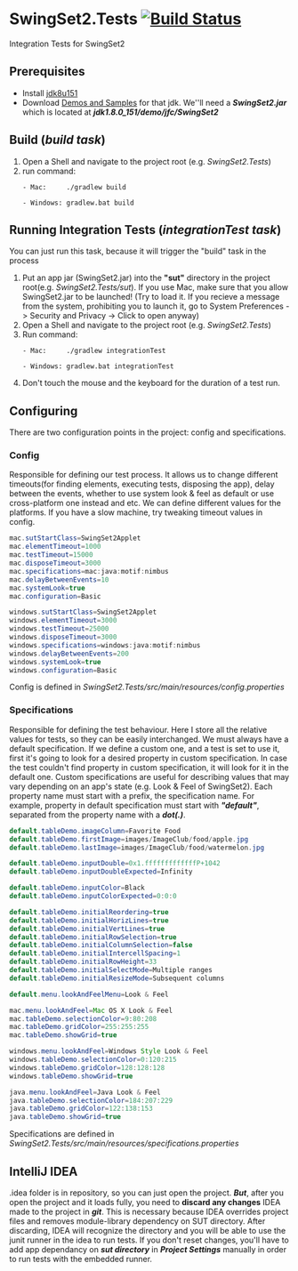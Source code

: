 # SwingSet2.Tests [![Build Status](https://travis-ci.org/UnknitSplash/SwingSet2.Tests.svg?branch=master)](https://travis-ci.org/UnknitSplash/SwingSet2.Tests)
Integration Tests for SwingSet2 

## Prerequisites 
* Install [jdk8u151](http://www.oracle.com/technetwork/java/javase/downloads/jdk8-downloads-2133151.html)
* Download [Demos and Samples](http://www.oracle.com/technetwork/java/javase/downloads/jdk8-downloads-2133151.html) for that jdk. We''ll need a **_SwingSet2.jar_** which is located at **_jdk1.8.0_151/demo/jfc/SwingSet2_**

## Build (_build task_)
1. Open a Shell and navigate to the project root (e.g. _SwingSet2.Tests_)
2. run command:    
   ```Shell
   - Mac:     ./gradlew build
   ```
   ```Shell
   - Windows: gradlew.bat build
   ```
## Running Integration Tests (_integrationTest task_)
You can just run this task, because it will trigger the "build" task in the process
1. Put an app jar (SwingSet2.jar) into the **"sut"** directory in the project root(e.g. _SwingSet2.Tests/sut_). If you use Mac, make sure that you allow SwingSet2.jar to be launched! (Try to load it. If you recieve a message from the system, prohibiting you to launch it, go to System Preferences -> Security and Privacy -> Click to open anyway)
2. Open a Shell and navigate to the project root (e.g. _SwingSet2.Tests_)
3. Run command:    
   ```Shell
   - Mac:     ./gradlew integrationTest
   ```
   ```Shell
   - Windows: gradlew.bat integrationTest
   ```
 4. Don't touch the mouse and the keyboard for the duration of a test run.

## Configuring
There are two configuration points in the project: config and specifications.
### Config
Responsible for defining our test process. It allows us to change different timeouts(for finding elements, executing tests, disposing the app), delay between the events, whether to use system look & feel as default or use cross-platform one instead and etc. We can define different values for the platforms. If you have a slow machine, try tweaking timeout values in config.
```Java
mac.sutStartClass=SwingSet2Applet
mac.elementTimeout=1000
mac.testTimeout=15000
mac.disposeTimeout=3000
mac.specifications=mac:java:motif:nimbus
mac.delayBetweenEvents=10
mac.systemLook=true
mac.configuration=Basic

windows.sutStartClass=SwingSet2Applet
windows.elementTimeout=3000
windows.testTimeout=25000
windows.disposeTimeout=3000
windows.specifications=windows:java:motif:nimbus
windows.delayBetweenEvents=200
windows.systemLook=true
windows.configuration=Basic
```
Config is defined in _SwingSet2.Tests/src/main/resources/config.properties_
### Specifications
Responsible for defining the test behaviour. Here I store all the relative values for tests, so they can be easily interchanged. We must always have a default specification. If we define a custom one, and a test is set to use it, first it's going to look for a desired property in custom specification. In case the test couldn't find property in custom specification, it will look for it in the default one. Custom specifications are useful for describing values that may vary depending on an app's state (e.g. Look & Feel of SwingSet2). Each property name must start with a prefix, the specification name. For example, property in default specification must start with **_"default"_**, separated from the property name with a **_dot(.)_**.
```Java
default.tableDemo.imageColumn=Favorite Food
default.tableDemo.firstImage=images/ImageClub/food/apple.jpg
default.tableDemo.lastImage=images/ImageClub/food/watermelon.jpg

default.tableDemo.inputDouble=0x1.fffffffffffffP+1042
default.tableDemo.inputDoubleExpected=Infinity

default.tableDemo.inputColor=Black
default.tableDemo.inputColorExpected=0:0:0

default.tableDemo.initialReordering=true
default.tableDemo.initialHorizLines=true
default.tableDemo.initialVertLines=true
default.tableDemo.initialRowSelection=true
default.tableDemo.initialColumnSelection=false
default.tableDemo.initialIntercellSpacing=1
default.tableDemo.initialRowHeight=33
default.tableDemo.initialSelectMode=Multiple ranges
default.tableDemo.initialResizeMode=Subsequent columns

default.menu.lookAndFeelMenu=Look & Feel

mac.menu.lookAndFeel=Mac OS X Look & Feel
mac.tableDemo.selectionColor=9:80:208
mac.tableDemo.gridColor=255:255:255
mac.tableDemo.showGrid=true

windows.menu.lookAndFeel=Windows Style Look & Feel
windows.tableDemo.selectionColor=0:120:215
windows.tableDemo.gridColor=128:128:128
windows.tableDemo.showGrid=true

java.menu.lookAndFeel=Java Look & Feel
java.tableDemo.selectionColor=184:207:229
java.tableDemo.gridColor=122:138:153
java.tableDemo.showGrid=true
```
Specifications are defined in _SwingSet2.Tests/src/main/resources/specifications.properties_
## IntelliJ IDEA
.idea folder is in repository, so you can just open the project.
**_But_**, after you open the project and it loads fully, you need to **discard any changes** IDEA made to the project in **_git_**. This is necessary because IDEA overrides project files and removes module-library dependency on SUT directory. After discarding, IDEA will recognize the directory and you will be able to use the junit runner in the idea to run tests. If you don't reset changes, you'll have to add app dependancy on **_sut directory_** in **_Project Settings_** manually in order to run tests with the embedded runner.
